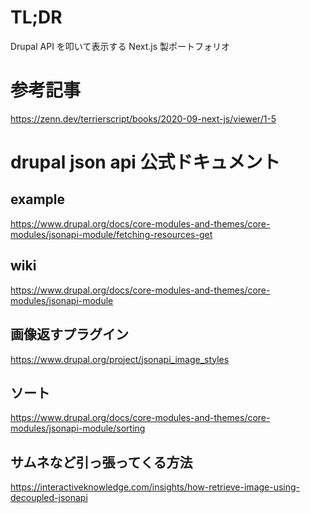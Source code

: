 <!-- @format -->

# TL;DR

Drupal API を叩いて表示する Next.js 製ポートフォリオ

# 参考記事

https://zenn.dev/terrierscript/books/2020-09-next-js/viewer/1-5

# drupal json api 公式ドキュメント

## example

https://www.drupal.org/docs/core-modules-and-themes/core-modules/jsonapi-module/fetching-resources-get

## wiki

https://www.drupal.org/docs/core-modules-and-themes/core-modules/jsonapi-module

## 画像返すプラグイン

https://www.drupal.org/project/jsonapi_image_styles

## ソート

https://www.drupal.org/docs/core-modules-and-themes/core-modules/jsonapi-module/sorting

## サムネなど引っ張ってくる方法

https://interactiveknowledge.com/insights/how-retrieve-image-using-decoupled-jsonapi
